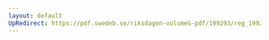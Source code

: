 ```yaml
---
layout: default
UpRedirect: https://pdf.swedeb.se/riksdagen-volumeG-pdf/199293/reg_199293/reg_199293_0414.pdf
---
```

